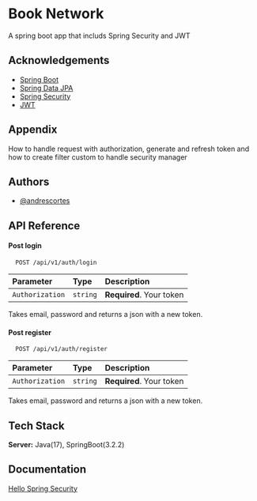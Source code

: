 
# Book Network

A spring boot app that includs Spring Security and JWT


## Acknowledgements

 - [Spring Boot](https://spring.io/projects/spring-boot)
 - [Spring Data JPA](https://spring.io/projects/spring-data)
 - [Spring Security](https://spring.io/projects/spring-security)
 - [JWT](https://jwt.io/)


## Appendix

How to handle request with authorization, generate and refresh token and how to create filter custom to handle security manager


## Authors

- [@andrescortes](https://github.com/andrescortes)


## API Reference

#### Post login

```http
  POST /api/v1/auth/login
```

| Parameter | Type     | Description                |
| :-------- | :------- | :------------------------- |
| `Authorization` | `string` | **Required**. Your token |

Takes email, password and returns a json with a new token.

#### Post register

```http
  POST /api/v1/auth/register
```

| Parameter | Type     | Description                |
| :-------- | :------- | :------------------------- |
| `Authorization` | `string` | **Required**. Your token |

Takes email, password and returns a json with a new token.


## Tech Stack

**Server:** Java(17), SpringBoot(3.2.2)


## Documentation

[Hello Spring Security](https://docs.spring.io/spring-security/reference/servlet/getting-started.html)

